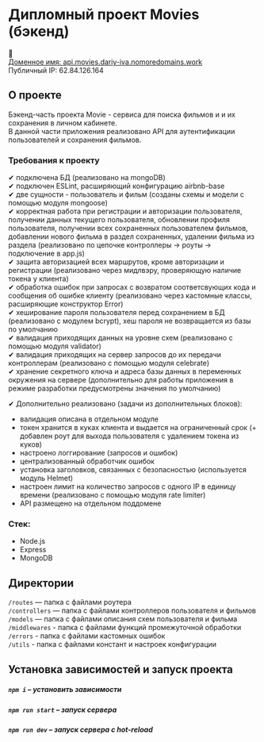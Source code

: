 # Дипломный проект Movies (бэкенд)
📧  
[Доменное имя: api.movies.dariy-iva.nomoredomains.work](https://api.movies.dariy-iva.nomoredomains.work/)  
Публичный IP: 62.84.126.164

## О проекте

Бэкенд-часть проекта Movie - сервиса для поиска фильмов и и их сохранения в личном кабинете.  
В данной части приложения реализовано API для аутентификации пользователей и сохранения фильмов.

### Требования к проекту

✔ подключена БД (реализовано на mongoDB)  
✔ подключен ESLint, расширяющий конфигурацию airbnb-base  
✔ две сущности - пользователь и фильм (созданы схемы и модели с помощью модуля mongoose)  
✔ корректная работа при регистрации и авторизации пользователя, получении данных текущего пользователя, обновлении профиля пользователя, получении всех сохраненных пользователем фильмов, добавлении нового фильма в раздел сохраненных, удалении фильма из раздела (реализовано по цепочке контроллеры -> роуты -> подключение в app.js)  
✔ защита авторизацией всех маршрутов, кроме авторизации и регистрации (реализовано через мидлвэру, проверяющую наличие токена у клиента)  
✔ обработка ошибок при запросах с возвратом соответсвующих кода и сообщения об ошибке клиенту (реализовано через кастомные классы, расширяющие конструктор Error)  
✔ хеширование пароля пользователя перед сохранением в БД (реализовано с модулем bcrypt), хеш пароля не возвращается из базы по умолчанию  
✔ валидация приходящих данных на уровне схем (реализовано с помощью модуля validator)  
✔ валидация приходящих на сервер запросов до их передачи контроллерам (реализовано с помощью модуля celebrate)  
✔ хранение секретного ключа и адреса базы данных в переменных окружения на сервере (дополнительно для работы приложения в режиме разработки предусмотрены значения по умолчанию)  

✔ Дополнительно реализовано (задачи из дополнительных блоков):
  - валидация описана в отдельном модуле  
  - токен хранится в куках клиента и выдается на ограниченный срок (+ добавлен роут для выхода пользователя с удалением токена из куков)  
  - настроено логгирование (запросов и ошибок)  
  - централизованный обработчик ошибок 
  - установка заголовков, связанных с безопасностью (используется модуль Helmet)
  - настроен лимит на количество запросов с одного IP в единицу времени (реализовано с помощью модуля rate limiter)
  - API размещено на отдельном поддомене

### Стек:
* Node.js
* Express
* MongoDB

## Директории

`/routes` — папка с файлами роутера  
`/controllers` — папка с файлами контроллеров пользователя и фильмов   
`/models` — папка с файлами описания схем пользователя и фильма  
`/middlewares` - папка с файлами функций промежуточной обработки  
`/errors` - папка с файлами кастомных ошибок  
`/utils` - папка с файлами констант и настроек конфигурации
  

## Установка зависимостей и запуск проекта

##### `npm i` – установить зависимости

##### `npm run start` – запуск сервера

##### `npm run dev` – запуск сервера с hot-reload

